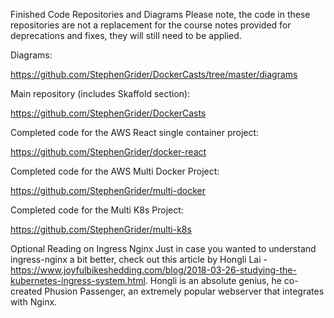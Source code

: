 Finished Code Repositories and Diagrams
Please note, the code in these repositories are not a replacement for the course notes provided for deprecations and fixes, they will still need to be applied.

Diagrams:

https://github.com/StephenGrider/DockerCasts/tree/master/diagrams

Main repository (includes Skaffold section):

https://github.com/StephenGrider/DockerCasts

Completed code for the AWS React single container project:

https://github.com/StephenGrider/docker-react

Completed code for the AWS Multi Docker Project:

https://github.com/StephenGrider/multi-docker

Completed code for the Multi K8s Project:

https://github.com/StephenGrider/multi-k8s


Optional Reading on Ingress Nginx
Just in case you wanted to understand ingress-nginx a bit better, check out this article by Hongli Lai - https://www.joyfulbikeshedding.com/blog/2018-03-26-studying-the-kubernetes-ingress-system.html.  Hongli is an absolute genius, he co-created Phusion Passenger, an extremely popular webserver that integrates with Nginx.